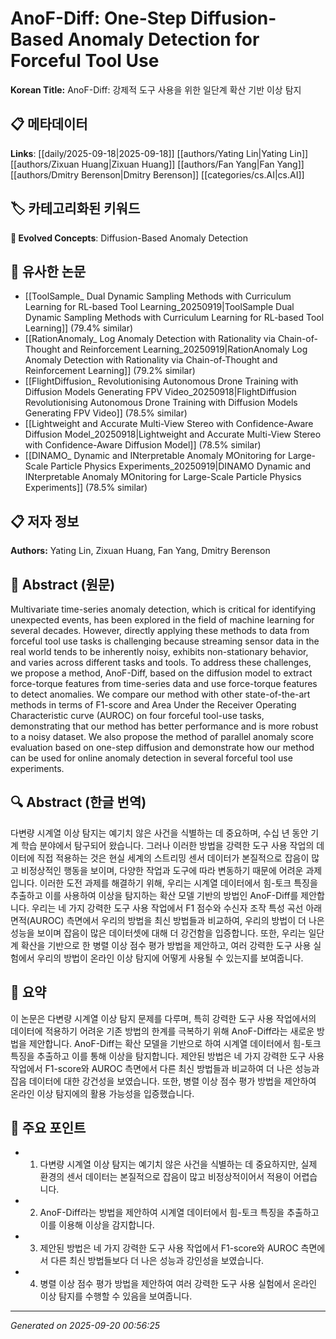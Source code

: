 # AnoF-Diff: One-Step Diffusion-Based Anomaly Detection for Forceful Tool Use

**Korean Title:** AnoF-Diff: 강제적 도구 사용을 위한 일단계 확산 기반 이상 탐지

## 📋 메타데이터

**Links**: [[daily/2025-09-18|2025-09-18]] [[authors/Yating Lin|Yating Lin]] [[authors/Zixuan Huang|Zixuan Huang]] [[authors/Fan Yang|Fan Yang]] [[authors/Dmitry Berenson|Dmitry Berenson]] [[categories/cs.AI|cs.AI]]

## 🏷️ 카테고리화된 키워드
**🚀 Evolved Concepts**: Diffusion-Based Anomaly Detection

## 🔗 유사한 논문
- [[ToolSample_ Dual Dynamic Sampling Methods with Curriculum Learning for RL-based Tool Learning_20250919|ToolSample Dual Dynamic Sampling Methods with Curriculum Learning for RL-based Tool Learning]] (79.4% similar)
- [[RationAnomaly_ Log Anomaly Detection with Rationality via Chain-of-Thought and Reinforcement Learning_20250919|RationAnomaly Log Anomaly Detection with Rationality via Chain-of-Thought and Reinforcement Learning]] (79.2% similar)
- [[FlightDiffusion_ Revolutionising Autonomous Drone Training with Diffusion Models Generating FPV Video_20250918|FlightDiffusion Revolutionising Autonomous Drone Training with Diffusion Models Generating FPV Video]] (78.5% similar)
- [[Lightweight and Accurate Multi-View Stereo with Confidence-Aware Diffusion Model_20250918|Lightweight and Accurate Multi-View Stereo with Confidence-Aware Diffusion Model]] (78.5% similar)
- [[DINAMO_ Dynamic and INterpretable Anomaly MOnitoring for Large-Scale Particle Physics Experiments_20250919|DINAMO Dynamic and INterpretable Anomaly MOnitoring for Large-Scale Particle Physics Experiments]] (78.5% similar)

## 📋 저자 정보

**Authors:** Yating Lin, Zixuan Huang, Fan Yang, Dmitry Berenson

## 📄 Abstract (원문)

Multivariate time-series anomaly detection, which is critical for identifying
unexpected events, has been explored in the field of machine learning for
several decades. However, directly applying these methods to data from forceful
tool use tasks is challenging because streaming sensor data in the real world
tends to be inherently noisy, exhibits non-stationary behavior, and varies
across different tasks and tools. To address these challenges, we propose a
method, AnoF-Diff, based on the diffusion model to extract force-torque
features from time-series data and use force-torque features to detect
anomalies. We compare our method with other state-of-the-art methods in terms
of F1-score and Area Under the Receiver Operating Characteristic curve (AUROC)
on four forceful tool-use tasks, demonstrating that our method has better
performance and is more robust to a noisy dataset. We also propose the method
of parallel anomaly score evaluation based on one-step diffusion and
demonstrate how our method can be used for online anomaly detection in several
forceful tool use experiments.

## 🔍 Abstract (한글 번역)

다변량 시계열 이상 탐지는 예기치 않은 사건을 식별하는 데 중요하며, 수십 년 동안 기계 학습 분야에서 탐구되어 왔습니다. 그러나 이러한 방법을 강력한 도구 사용 작업의 데이터에 직접 적용하는 것은 현실 세계의 스트리밍 센서 데이터가 본질적으로 잡음이 많고 비정상적인 행동을 보이며, 다양한 작업과 도구에 따라 변동하기 때문에 어려운 과제입니다. 이러한 도전 과제를 해결하기 위해, 우리는 시계열 데이터에서 힘-토크 특징을 추출하고 이를 사용하여 이상을 탐지하는 확산 모델 기반의 방법인 AnoF-Diff를 제안합니다. 우리는 네 가지 강력한 도구 사용 작업에서 F1 점수와 수신자 조작 특성 곡선 아래 면적(AUROC) 측면에서 우리의 방법을 최신 방법들과 비교하여, 우리의 방법이 더 나은 성능을 보이며 잡음이 많은 데이터셋에 대해 더 강건함을 입증합니다. 또한, 우리는 일단계 확산을 기반으로 한 병렬 이상 점수 평가 방법을 제안하고, 여러 강력한 도구 사용 실험에서 우리의 방법이 온라인 이상 탐지에 어떻게 사용될 수 있는지를 보여줍니다.

## 📝 요약

이 논문은 다변량 시계열 이상 탐지 문제를 다루며, 특히 강력한 도구 사용 작업에서의 데이터에 적용하기 어려운 기존 방법의 한계를 극복하기 위해 AnoF-Diff라는 새로운 방법을 제안합니다. AnoF-Diff는 확산 모델을 기반으로 하여 시계열 데이터에서 힘-토크 특징을 추출하고 이를 통해 이상을 탐지합니다. 제안된 방법은 네 가지 강력한 도구 사용 작업에서 F1-score와 AUROC 측면에서 다른 최신 방법들과 비교하여 더 나은 성능과 잡음 데이터에 대한 강건성을 보였습니다. 또한, 병렬 이상 점수 평가 방법을 제안하여 온라인 이상 탐지에의 활용 가능성을 입증했습니다.

## 🎯 주요 포인트

- 1. 다변량 시계열 이상 탐지는 예기치 않은 사건을 식별하는 데 중요하지만, 실제 환경의 센서 데이터는 본질적으로 잡음이 많고 비정상적이어서 적용이 어렵습니다.

- 2. AnoF-Diff라는 방법을 제안하여 시계열 데이터에서 힘-토크 특징을 추출하고 이를 이용해 이상을 감지합니다.

- 3. 제안된 방법은 네 가지 강력한 도구 사용 작업에서 F1-score와 AUROC 측면에서 다른 최신 방법들보다 더 나은 성능과 강인성을 보였습니다.

- 4. 병렬 이상 점수 평가 방법을 제안하여 여러 강력한 도구 사용 실험에서 온라인 이상 탐지를 수행할 수 있음을 보여줍니다.

---

*Generated on 2025-09-20 00:56:25*